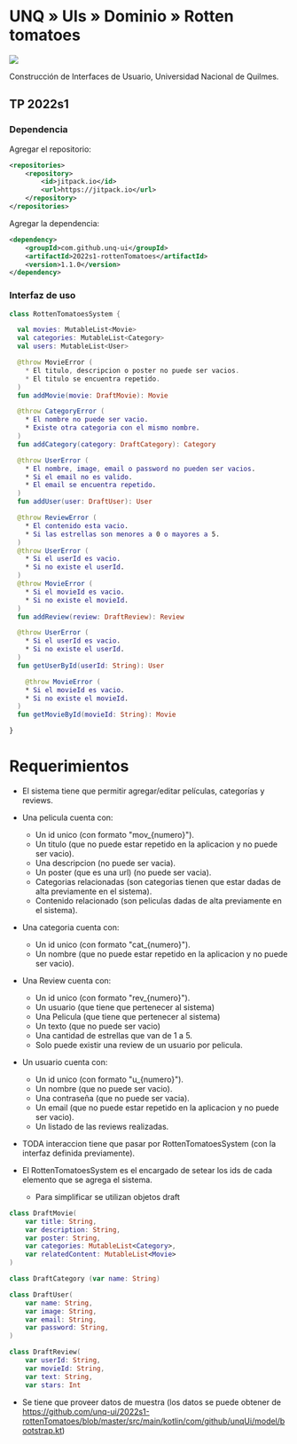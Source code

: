 # UNQ » UIs » Dominio » Rotten tomatoes

[![](https://jitpack.io/v/unq-ui/2022s1-rottenTomatoes.svg)](https://jitpack.io/#unq-ui/2022s1-rottenTomatoes)


Construcción de Interfaces de Usuario, Universidad Nacional de Quilmes.

## TP 2022s1

### Dependencia

Agregar el repositorio:

```xml
<repositories>
    <repository>
        <id>jitpack.io</id>
        <url>https://jitpack.io</url>
    </repository>
</repositories>
```

Agregar la dependencia:

```xml
<dependency>
    <groupId>com.github.unq-ui</groupId>
    <artifactId>2022s1-rottenTomatoes</artifactId>
    <version>1.1.0</version>
</dependency>
```

### Interfaz de uso

```kotlin
class RottenTomatoesSystem {

  val movies: MutableList<Movie>
  val categories: MutableList<Category>
  val users: MutableList<User>

  @throw MovieError (
    * El titulo, descripcion o poster no puede ser vacios.
    * El titulo se encuentra repetido.
  )
  fun addMovie(movie: DraftMovie): Movie

  @throw CategoryError (
    * El nombre no puede ser vacio.
    * Existe otra categoria con el mismo nombre.
  )
  fun addCategory(category: DraftCategory): Category

  @throw UserError (
    * El nombre, image, email o password no pueden ser vacios.
    * Si el email no es valido.
    * El email se encuentra repetido.
  )
  fun addUser(user: DraftUser): User

  @throw ReviewError (
    * El contenido esta vacio.
    * Si las estrellas son menores a 0 o mayores a 5.
  )
  @throw UserError (
    * Si el userId es vacio.
    * Si no existe el userId.
  )
  @throw MovieError (
    * Si el movieId es vacio.
    * Si no existe el movieId.
  )
  fun addReview(review: DraftReview): Review

  @throw UserError (
    * Si el userId es vacio.
    * Si no existe el userId.
  )
  fun getUserById(userId: String): User

    @throw MovieError (
    * Si el movieId es vacio.
    * Si no existe el movieId.
  )
  fun getMovieById(movieId: String): Movie

}
```


# Requerimientos

* El sistema tiene que permitir agregar/editar películas, categorías y reviews.

* Una pelicula cuenta con:
  * Un id unico (con formato "mov_{numero}").
  * Un titulo (que no puede estar repetido en la aplicacion y no puede ser vacio).
  * Una descripcion (no puede ser vacia).
  * Un poster (que es una url) (no puede ser vacia).
  * Categorias relacionadas (son categorias tienen que estar dadas de alta previamente en el sistema).
  * Contenido relacionado (son peliculas dadas de alta previamente en el sistema).

* Una categoria cuenta con:
  * Un id unico (con formato "cat_{numero}").
  * Un nombre (que no puede estar repetido en la aplicacion y no puede ser vacio).

* Una Review cuenta con:
  * Un id unico (con formato "rev_{numero}").
  * Un usuario (que tiene que pertenecer al sistema)
  * Una Pelicula (que tiene que pertenecer al sistema)
  * Un texto (que no puede ser vacio)
  * Una cantidad de estrellas que van de 1 a 5.
  * Solo puede existir una review de un usuario por pelicula.

* Un usuario cuenta con:
  * Un id unico (con formato "u_{numero}").
  * Un nombre (que no puede ser vacio).
  * Una contraseña (que no puede ser vacia).
  * Un email (que no puede estar repetido en la aplicacion y no puede ser vacio).
  * Un listado de las reviews realizadas.

* TODA interaccion tiene que pasar por RottenTomatoesSystem (con la interfaz definida previamente).

* El RottenTomatoesSystem es el encargado de setear los ids de cada elemento que se agrega el sistema.
  * Para simplificar se utilizan objetos draft

```kotlin
class DraftMovie(
    var title: String,
    var description: String,
    var poster: String,
    var categories: MutableList<Category>,
    var relatedContent: MutableList<Movie>
)

class DraftCategory (var name: String)

class DraftUser(
    var name: String,
    var image: String,
    var email: String,
    var password: String,
)

class DraftReview(
    var userId: String,
    var movieId: String,
    var text: String,
    var stars: Int
```

* Se tiene que proveer datos de muestra (los datos se puede obtener de https://github.com/unq-ui/2022s1-rottenTomatoes/blob/master/src/main/kotlin/com/github/unqUi/model/bootstrap.kt)
